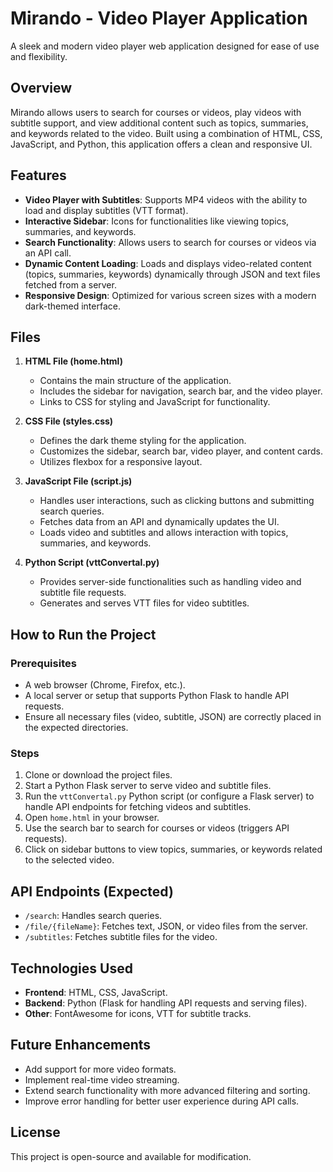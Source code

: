 # Mirando - Video Player Application

A sleek and modern video player web application designed for ease of use and flexibility.

## Overview

Mirando allows users to search for courses or videos, play videos with subtitle support, and view additional content such as topics, summaries, and keywords related to the video. Built using a combination of HTML, CSS, JavaScript, and Python, this application offers a clean and responsive UI.

## Features

- **Video Player with Subtitles**: Supports MP4 videos with the ability to load and display subtitles (VTT format).
- **Interactive Sidebar**: Icons for functionalities like viewing topics, summaries, and keywords.
- **Search Functionality**: Allows users to search for courses or videos via an API call.
- **Dynamic Content Loading**: Loads and displays video-related content (topics, summaries, keywords) dynamically through JSON and text files fetched from a server.
- **Responsive Design**: Optimized for various screen sizes with a modern dark-themed interface.

## Files

1. **HTML File (home.html)**
   - Contains the main structure of the application.
   - Includes the sidebar for navigation, search bar, and the video player.
   - Links to CSS for styling and JavaScript for functionality.
   
2. **CSS File (styles.css)**
   - Defines the dark theme styling for the application.
   - Customizes the sidebar, search bar, video player, and content cards.
   - Utilizes flexbox for a responsive layout.

3. **JavaScript File (script.js)**
   - Handles user interactions, such as clicking buttons and submitting search queries.
   - Fetches data from an API and dynamically updates the UI.
   - Loads video and subtitles and allows interaction with topics, summaries, and keywords.

4. **Python Script (vttConvertal.py)**
   - Provides server-side functionalities such as handling video and subtitle file requests.
   - Generates and serves VTT files for video subtitles.

## How to Run the Project

### Prerequisites

- A web browser (Chrome, Firefox, etc.).
- A local server or setup that supports Python Flask to handle API requests.
- Ensure all necessary files (video, subtitle, JSON) are correctly placed in the expected directories.

### Steps

1. Clone or download the project files.
2. Start a Python Flask server to serve video and subtitle files.
3. Run the `vttConvertal.py` Python script (or configure a Flask server) to handle API endpoints for fetching videos and subtitles.
4. Open `home.html` in your browser.
5. Use the search bar to search for courses or videos (triggers API requests).
6. Click on sidebar buttons to view topics, summaries, or keywords related to the selected video.

## API Endpoints (Expected)

- `/search`: Handles search queries.
- `/file/{fileName}`: Fetches text, JSON, or video files from the server.
- `/subtitles`: Fetches subtitle files for the video.

## Technologies Used

- **Frontend**: HTML, CSS, JavaScript.
- **Backend**: Python (Flask for handling API requests and serving files).
- **Other**: FontAwesome for icons, VTT for subtitle tracks.

## Future Enhancements

- Add support for more video formats.
- Implement real-time video streaming.
- Extend search functionality with more advanced filtering and sorting.
- Improve error handling for better user experience during API calls.

## License

This project is open-source and available for modification.
